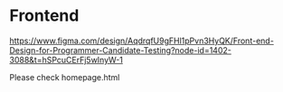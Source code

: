 # Frontend
https://www.figma.com/design/AqdrqfU9gFHl1pPvn3HyQK/Front-end-Design-for-Programmer-Candidate-Testing?node-id=1402-3088&t=hSPcuCErFj5wInyW-1

Please check homepage.html
